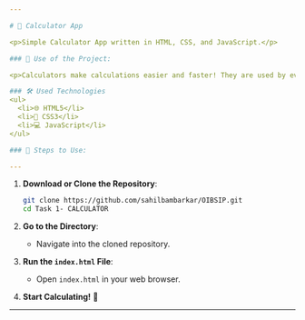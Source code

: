 ```yaml
---

# 🧮 Calculator App

<p>Simple Calculator App written in HTML, CSS, and JavaScript.</p>

### 🎯 Use of the Project:

<p>Calculators make calculations easier and faster! They are used by everyone in daily life. This simple calculator can add, subtract, multiply, and divide two operands entered by the user.</p>

### 🛠️ Used Technologies
<ul>
  <li>🌐 HTML5</li>
  <li>🎨 CSS3</li>
  <li>💻 JavaScript</li>
</ul>

### 🚀 Steps to Use:

---
```


1. **Download or Clone the Repository**:
   ```bash
   git clone https://github.com/sahilbambarkar/OIBSIP.git
   cd Task 1- CALCULATOR

   ```

2. **Go to the Directory**:
   - Navigate into the cloned repository.

3. **Run the `index.html` File**:
   - Open `index.html` in your web browser.

4. **Start Calculating!** 🎉

---
